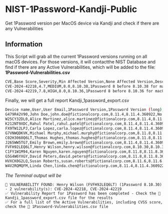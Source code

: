 # NIST-1Password-Kandji-Public
Get 1Password version per MacOS device via Kandji and check if there are any Vulnerabilities

## Information
This Script will grab all the current 1Password versions running on all macOS devices.
For those versions, it will contactthe  NIST Database and find if there are any Active Vulnerabilities, which will be added to the file: **1Password-Vulnerabilities.csv**

```bash
CVE,Base Score,Severity,Min Affected Version,None Affected Version,Description
CVE-2024-42218,4.7,MEDIUM,8.0,8.10.38,1Password 8 before 8.10.38 for macOS allows local attackers to exfiltrate vault items by bypassing macOS-specific security mechanisms.
CVE-2024-42219,7.8,HIGH,8.0,8.10.36,1Password 8 before 8.10.36 for macOS allows local attackers to exfiltrate vault items because XPC inter-process communication validation is insufficient.
```


Finally, we will get a full report Kandji_1password_export.csv

```bash
Device name,User,User Email,1Password Version,1Password Version (long),Vulnerability Status,Vulnerability Count
G479R42V90,John Doe,john.doe@fictionalcorp.com,8.11.4,8.11.4.360922,No Vulnerabilities,0
W25CY32DL0,Alice Martinez,alice.martinez@fictionalcorp.com,8.11.4,8.11.4.360922,No Vulnerabilities,0
K212NT9XDC,Rahul Patel,rahul.patel@fictionalcorp.com,8.11.4,8.11.4.360922,No Vulnerabilities,0
FX9TW12LPJ,Carla Lopez,carla.lopez@fictionalcorp.com,8.11.4,8.11.4.360922,No Vulnerabilities,0
G7VNWQDKVK,Michael Murphy,michael.murphy@fictionalcorp.com,8.11.8,8.11.8.367424,No Vulnerabilities,0
C02H3060Q6LT,Thomas Hughes,thomas.hughes@fictionalcorp.com,8.11.8,8.11.8.367424,No Vulnerabilities,0
J265WW5TG7,Emily Brown,emily.brown@fictionalcorp.com,8.11.4,8.11.4.360922,No Vulnerabilities,0
FVFH92LEQ6LT,Henry Wilson,henry.wilson@fictionalcorp.com,8.10.30,8.10.30.218949,Active,1
C1FY1W1M94,Karen Nguyen,karen.nguyen@fictionalcorp.com,8.11.8,8.11.8.367424,No Vulnerabilities,0
G5G4W6YXGY,David Peters,david.peters@fictionalcorp.com,8.11.8,8.11.8.367424,No Vulnerabilities,0
HVXCK0G2LQ,Susan Roberts,susan.roberts@fictionalcorp.com,8.11.6,8.11.6.364665,No Vulnerabilities,0
W4V2RQMQFM,Linda Chen,linda.chen@fictionalcorp.com,8.11.4,8.11.4.360922,No Vulnerabilities,0
```

*The Terminal output will be* 

```
🚨 VULNERABILITY FOUND: Henry Wilson (FVFH92LEQ6LT) (1Password 8.10.30) - 2 vulnerability(s): CVE-2024-42218, CVE-2024-42219
✅ Vulnerability Report for 1Password has been completed - Check the 📁 Kandji_1password_export.csv file for the results
✅ For a full list of the Active Vulnerabilities, including CVSS score, check the 📁 1Password-Vulnerabilities.csv file
```
